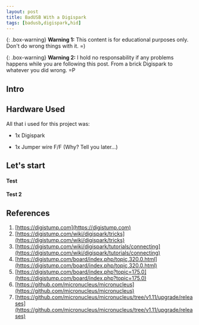 ```yaml
---
layout: post
title: BadUSB With a Digispark
tags: [badusb,digispark,hid]
---
```


{: .box-warning}
**Warning 1:** This content is for educational purposes only. Don't do wrong things with it. =)

{: .box-warning} 
**Warning 2:** I hold no responsability if any problems happens while you are following this post. From a brick Digispark to whatever you did wrong. =P


## Intro

## Hardware Used

All that i used for this project was:

* 1x Digispark

* 1x Jumper wire F/F (Why? Tell you later...)

## Let's start

#### Test
#### Test 2

## References

1. [https://digistump.com](https://digistump.com)
2. [https://digistump.com/wiki/digispark/tricks](https://digistump.com/wiki/digispark/tricks)
3. [https://digistump.com/wiki/digispark/tutorials/connecting](https://digistump.com/wiki/digispark/tutorials/connecting)
4. [https://digistump.com/board/index.php/topic,320.0.html](https://digistump.com/board/index.php/topic,320.0.html)
5. [https://digistump.com/board/index.php?topic=175.0](https://digistump.com/board/index.php?topic=175.0)
6. [https://github.com/micronucleus/micronucleus](https://github.com/micronucleus/micronucleus)
7. [https://github.com/micronucleus/micronucleus/tree/v1.11/upgrade/releases](https://github.com/micronucleus/micronucleus/tree/v1.11/upgrade/releases)
